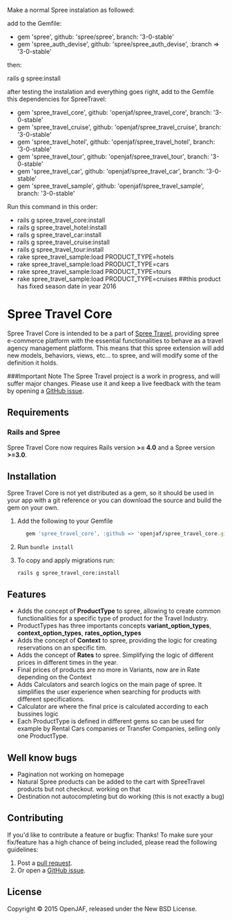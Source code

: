 Make a normal Spree instalation as followed:

add to the Gemfile:

- gem 'spree', github: 'spree/spree', branch: '3-0-stable'
- gem 'spree_auth_devise', github: 'spree/spree_auth_devise', :branch => '3-0-stable'

then:

rails g spree:install

after testing the instalation and everything goes right, add to the Gemfile this dependencies for SpreeTravel:

- gem 'spree_travel_core', github: 'openjaf/spree_travel_core', branch: '3-0-stable'
- gem 'spree_travel_cruise', github: 'openjaf/spree_travel_cruise', branch: '3-0-stable'
- gem 'spree_travel_hotel', github: 'openjaf/spree_travel_hotel', branch: '3-0-stable'
- gem 'spree_travel_tour', github: 'openjaf/spree_travel_tour', branch: '3-0-stable'
- gem 'spree_travel_car', github: 'openjaf/spree_travel_car', branch: '3-0-stable'
- gem 'spree_travel_sample', github: 'openjaf/spree_travel_sample', branch: '3-0-stable'

Run this command in this order:

- rails g spree_travel_core:install
- rails g spree_travel_hotel:install
- rails g spree_travel_car:install
- rails g spree_travel_cruise:install
- rails g spree_travel_tour:install
- rake spree_travel_sample:load PRODUCT_TYPE=hotels
- rake spree_travel_sample:load PRODUCT_TYPE=cars
- rake spree_travel_sample:load PRODUCT_TYPE=tours
- rake spree_travel_sample:load PRODUCT_TYPE=cruises ##this product has fixed season date in year 2016


Spree Travel Core
=========
Spree Travel Core is intended to be a part of [Spree Travel](https://github.com/openjaf/spree_travel/), providing spree e-commerce platform with the essential functionalities to behave as a travel agency management platform. This means that this spree extension will add new models, behaviors, views, etc… to spree, and will modify some of the definition it holds.

###Important Note
The Spree Travel project is a work in progress, and will suffer major changes. Please use it and keep a live feedback with the team by opening a [GitHub issue](https://github.com/openjaf/spree_travel_core/issues/new).

Requirements
------------
### Rails and Spree
Spree Travel Core now requires Rails version **>= 4.0** and a Spree version **>=3.0**.

Installation
------------

Spree Travel Core is not yet distributed as a gem, so it should be used in your app with a git reference or you can download the source and build the gem on your own.

1. Add the following to your Gemfile

  ```ruby
		gem 'spree_travel_core’, :github => 'openjaf/spree_travel_core.git', :branch => '3-0-stable'
  ```

2. Run `bundle install`

3. To copy and apply migrations run:

	```
	rails g spree_travel_core:install
	```

Features
------------

- Adds the concept of **ProductType** to spree, allowing to create common functionalities for a specific type of product for the Travel Industry.
- ProductTypes has three importants concepts **variant_option_types**, **context_option_types**, **rates_option_types**
- Adds the concept of **Context** to spree, providing the logic for creating reservations on an specific tim.
- Adds the concept of **Rates** to spree. Simplifying the logic of different prices in different times in the year.
- Final prices of products are no more in Variants, now are in Rate depending on the Context
- Adds Calculators and search logics on the main page of spree. It simplifies the user experience when searching for products with different specifications.
- Calculator are where the final price is calculated according to each bussines logic
- Each ProductType is defined in different gems so can be used for example by Rental Cars companies or Transfer Companies, selling only one ProductType.


Well know bugs
--------------
- Pagination not working on homepage
- Natural Spree products can be added to the cart with SpreeTravel products but not checkout. working on that
- Destination not autocompleting but do working (this is not exactly a bug)

Contributing
------------

If you'd like to contribute a feature or bugfix: Thanks! To make sure your
fix/feature has a high chance of being included, please read the following
guidelines:

1. Post a [pull request](https://github.com/openjaf/spree_travel_core/compare/).
2. Or open a [GitHub issue](https://github.com/openjaf/spree_travel_core/issues/new).

License
-------
Copyright © 2015 OpenJAF, released under the New BSD License.
